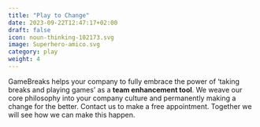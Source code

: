 ```yaml
---
title: "Play to Change"
date: 2023-09-22T12:47:17+02:00
draft: false
icon: noun-thinking-102173.svg
image: Superhero-amico.svg
category: play
weight: 4
---
```


GameBreaks helps your company to fully embrace the power of ‘taking breaks and playing games’ as a **team enhancement tool**. We weave our core philosophy into your company culture and permanently making a change for the better. Contact us to make a free appointment. Together we will see how we can make this happen.

